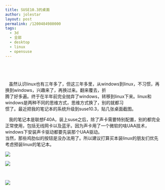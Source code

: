 ```yaml
---
title: SUSE10.3的桌面
author: jolestar
layout: post
permalink: /1200484980000
tags:
  - 3d
  - 全部
  - desktop
  - linux
  - opensuse
---
```

# 

 

   虽然认识linux也有三年多了，但这三年多里，从windows到linux，不习惯，再换到windows，兴趣来了，再换过来。翻来覆去，折  
腾了好多遍。终于在半年前完全抛弃了windows，转移到linux下来。linux和windows是两种不同的思维方式，思维方式换了，别的就都习  
惯了。最近把我的笔记本的系统升级到suse10.3，贴几张桌面截图。

   我的笔记本是联想F40A，装上suse之后，除了声卡需要特别配置，别的都完全正常使用，包括无线网卡以及蓝牙。因为声卡用了一个微软的啥UAA技术，windows下安装声卡驱动都要先装那个UAA驱动。  
当然，那些鸡肋似的按钮是没办法用了。所以建议打算买本装linux的朋友们优先考虑预装linux的笔记本。

![][1]

 [1]: /images/desktop/84288ddb-64ec-3b9d-885a-a0418adcb20d.jpg

![][2]

 [2]: /images/desktop/6d5b7416-6e22-3b1a-9893-bae059987f46.jpg

 

![][3]

 [3]: /images/desktop/0a5925c0-cfd6-3f5e-b4b6-595394990acb.jpg

 
